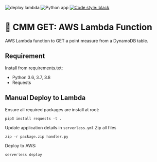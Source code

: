 ![deploy lambda](https://github.com/jacknely/cmm_put_lambda/workflows/deploy-aws-lambda/badge.svg)
![Python app](https://github.com/jacknely/cmm_put_lambda/workflows/Python%20application/badge.svg)
[![Code style: black](https://img.shields.io/badge/code%20style-black-000000.svg)](https://github.com/psf/black)

# :office: CMM GET: AWS Lambda Function
AWS Lambda function to GET a point measure from a DynamoDB table.

## Requirement
Install from requirements.txt:
- Python 3.6, 3.7, 3.8
- Requests

## Manual Deploy to Lambda
Ensure all required packages are install at root:
```
pip3 install requests -t .
```
Update application details in `serverless.yml`
Zip all files
```
zip -r package.zip handler.py
```
Deploy to AWS:
```
serverless deploy
```
